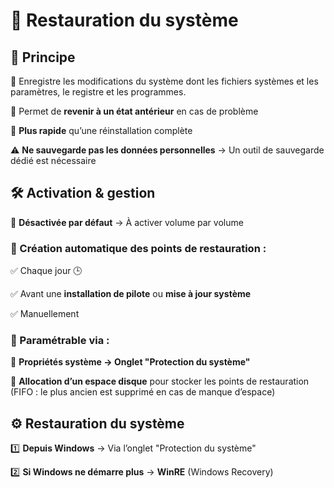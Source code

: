 # **🔄 Restauration du système**

## 📌 **Principe**

🔹 Enregistre les modifications du système dont les fichiers systèmes et les paramètres, le registre et les programmes.

🔹 Permet de **revenir à un état antérieur** en cas de problème

🔹 **Plus rapide** qu’une réinstallation complète

⚠️ **Ne sauvegarde pas les données personnelles** → Un outil de sauvegarde dédié est nécessaire



## **🛠 Activation & gestion**

🔹 **Désactivée par défaut** → À activer volume par volume

### 🔹 Création automatique des **points de restauration** :

✅ Chaque jour 🕒

✅ Avant une **installation de pilote** ou **mise à jour système**

✅ Manuellement

### 🔹 Paramétrable via :

📍 **Propriétés système → Onglet "Protection du système"**

📍 **Allocation d’un espace disque** pour stocker les points de restauration (FIFO : le plus ancien est supprimé en cas de manque d’espace)



## **⚙️ Restauration du système**

1️⃣ **Depuis Windows** → Via l’onglet "Protection du système"

2️⃣ **Si Windows ne démarre plus** → **WinRE** (Windows Recovery)


